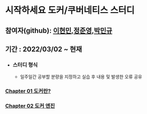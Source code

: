 # 시작하세요 도커/쿠버네티스 스터디

 
## 참여자(github): [이현민](https://github.com/HM-L-1996),[정준영](https://github.com/Jnaru),[박민규](https://github.com/alsrb3272)

## 기간 : 2022/03/02 ~ 현재

- ### 스터디 형식
	- 일주일간 공부할 분량을 지정하고 실습 후 내용 및 발생한 오류 공유 

### [Chapter 01 도커란?]()

### [Chapter 02 도커 엔진]()


